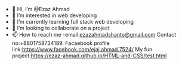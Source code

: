 - 👋 Hi, I’m @Ezaz Ahmad
- 👀 I’m interested in web developing
- 🌱 I’m currently learning full stack web developing
- 💞️ I’m looking to collaborate on a project
- 📫 How to reach me -email:ezazahmadshanto@gmail.com
                       Contact no:+8801758734189.
                       Facaebook profile link:https://www.facebook.com/ejaj.ahmad.7524/
                       My fun project:https://ezaz-ahmad.github.io/HTML-and-CSS/test.html

<!---
Ezaz-Ahmad/Ezaz-Ahmad is a ✨ special ✨ repository because its `README.md` (this file) appears on your GitHub profile.
You can click the Preview link to take a look at your changes.
--->
